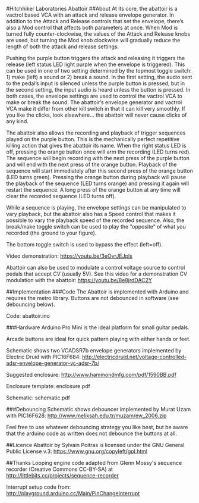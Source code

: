 #Hitchhiker Laboratories Abattoir
##About
At its core, the abattoir is a vactrol based VCA with an attack and release envelope generator. In addition to the Attack and Release controls that set the envelope, there’s also a Mod control that affects both parameters at once. When Mod is turned fully counter-clockwise, the values of the Attack and Release knobs are used, but turning the Mod knob clockwise will gradually reduce the length of both the attack and release settings.

Pushing the purple button triggers the attack and releasing it triggers the release (left status LED light purple when the envelope is triggered). This can be used in one of two setting determined by the topmost toggle switch: 1) make (left) a sound or 2) break a sound. In the first setting, the audio sent to the pedal’s input is silenced unless the purple button is pressed, but in the second setting, the input audio is heard unless the button is pressed. In both cases, the envelope settings are used to control the vactrol VCA to make or break the sound. The abattoir’s envelope generator and vactrol VCA make it differ from other kill switch in that it can kill very smoothly. If you like the clicks, look elsewhere… the abattoir will never cause clicks of any kind.

The abattoir also allows the recording and playback of trigger sequences played on the purple button. This is the mechanically perfect repetitive killing action that gives the abattoir its name. When the right status LED is off, pressing the orange button once will arm the recording (LED turns red). The sequence will begin recording with the next press of the purple button and will end with the next press of the orange button. Playback of the sequence will start immediately after this second press of the orange button (LED turns green). Pressing the orange button during playback will pause the playback of the sequence (LED turns orange) and pressing it again will restart the sequence. A long press of the orange button at any time will clear the recorded sequence (LED turns off).

While a sequence is playing, the envelope settings can be manipulated to vary playback, but the abattoir also has a Speed control that makes it possible to vary the playback speed of the recorded sequence. Also, the break/make toggle switch can be used to play the “opposite” of what you recorded (the ground to your figure).

The bottom toggle switch is used to bypass the effect (left=off).

Video demonstration: https://youtu.be/3eOvrJEJpls

Abattoir can also be used to modulate a control voltage source to control pedals that accept CV (usually 5V). See this video for a demonstration CV modulation with the abattoir: https://youtu.be/8e8jrdDAC2Y

##Implementation
###Code
The Abattoir is implemented with Arduino and requires the metro library. Buttons are not debounced in software (see debouncing below).

Code: abattoir.ino

###Hardware
Arduino Pro Mini is the ideal platform for small guitar pedals.

Arcade buttons are ideal for quick pattern playing with either hands or feet.

Schematic shows two VCADSR7b envelope generators implemented by Electric Druid with PIC16F684: http://electricdruid.net/voltage-controlled-adsr-envelope-generator-vc-adsr-7b/ 

Suggested enclosure: http://www.hammondmfg.com/pdf/1590BB.pdf

Enclosure template: enclosure.pdf

Schematic: schematic.pdf

###Debouncing
Schematic shows debouncer implemented by Murat Uzam with PIC16F628: http://www.meliksah.edu.tr/muzam/ew_2006.zip

Feel free to use whatever debouncing strategy you like best, but be aware that the arduino code as written does not debounce the buttons at all.

##Licence
Abattoir by Sylvain Poitras is licensed under the GNU General Public License v.3: https://www.gnu.org/copyleft/gpl.html

##Thanks
Looping engine code adapted from Glenn Mossy's sequence recorder (Creative Commons CC-BY-SA) at http://littlebits.cc/projects/sequence-recorder

Interrupt setup code from: http://playground.arduino.cc/Main/PinChangeInterrupt
